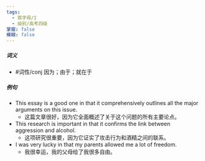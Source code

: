 ```yaml
---
tags:
  - 首字母/I
  - 级别/高考四级
掌握: false
模糊: false
---
```

##### 词义
- #词性/conj  因为；由于；就在于
##### 例句
- This essay is a good one in that it comprehensively outlines all the major arguments on this issue.
	- 这篇文章很好，因为它全面概述了关于这个问题的所有主要论点。
- This research is important in that it confirms the link between aggression and alcohol.
	- 这项研究很重要，因为它证实了攻击行为和酒精之间的联系。
- I was very lucky in that my parents allowed me a lot of freedom.
	- 我很幸运，我的父母给了我很多自由。
